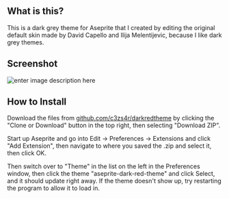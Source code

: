 **What is this?**
-------------------------------

This is a dark grey theme for Aseprite that I created by editing the original default skin 
made by David Capello and Ilija Melentijevic, because I like dark grey themes.

**Screenshot**
-------------------------------

![enter image description here](https://i.ibb.co/Z6ggY8b/Screenshot.png)

**How to Install**
-------------------------------

Download the files from [github.com/c3zs4r/darkredtheme](https://github.com/c3zs4r/darkredtheme) by clicking the "Clone or Download" button in the top right, then selecting "Download ZIP".

Start up Aseprite and go into Edit -> Preferences -> Extensions and click "Add Extension", then navigate to where you saved the .zip and select it, then click OK. 

Then switch over to "Theme" in the list on the left in the Preferences window, then click the theme "aseprite-dark-red-theme" and click Select, and it should update right away.
If the theme doesn't show up, try restarting the program to allow it to load in.
